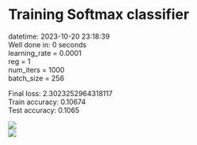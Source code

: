 # Training Softmax classifier  
datetime: 2023-10-20 23:18:39  
Well done in: 0 seconds  
learning_rate = 0.0001  
reg = 1  
num_iters = 1000  
batch_size = 256  

Final loss: 2.3023252964318117   
Train accuracy: 0.10674   
Test accuracy: 0.1065  

<img src="weights.png">  
<br>
<img src="loss.png">
